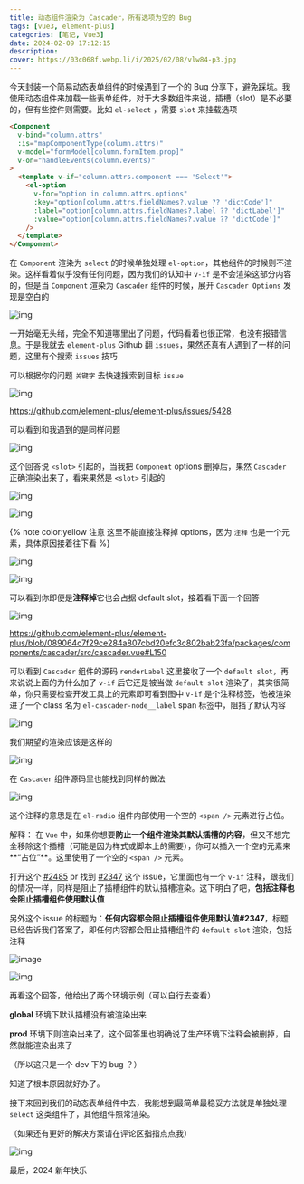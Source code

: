 ```yaml
---
title: 动态组件渲染为 Cascader，所有选项为空的 Bug
tags: [vue3, element-plus]
categories: [笔记, Vue3]
date: 2024-02-09 17:12:15
description:
cover: https://03c068f.webp.li/i/2025/02/08/vlw84-p3.jpg
---
```


今天封装一个简易动态表单组件的时候遇到了一个的 Bug 分享下，避免踩坑。我使用动态组件来加载一些表单组件，对于大多数组件来说，插槽（slot）是不必要的，但有些控件则需要。比如 `el-select` ，需要 `slot` 来挂载选项

```html
<Component
  v-bind="column.attrs"
  :is="mapComponentType(column.attrs)"
  v-model="formModel[column.formItem.prop]"
  v-on="handleEvents(column.events)"
>
  <template v-if="column.attrs.component === 'Select'">
    <el-option
      v-for="option in column.attrs.options"
      :key="option[column.attrs.fieldNames?.value ?? 'dictCode']"
      :label="option[column.attrs.fieldNames?.label ?? 'dictLabel']"
      :value="option[column.attrs.fieldNames?.value ?? 'dictCode']"
    />
  </template>
</Component>
```

在 `Component` 渲染为 `select` 的时候单独处理 `el-option`，其他组件的时候则不渲染。这样看着似乎没有任何问题，因为我们的认知中 `v-if` 是不会渲染这部分内容的，但是当 `Component` 渲染为 `Cascader` 组件的时候，展开 `Cascader Options` 发现是空白的

![img](https://fastly.jsdelivr.net/gh/xiangshu233/blogAssets/2024/01/202402102122227.png)

一开始毫无头绪，完全不知道哪里出了问题，代码看着也很正常，也没有报错信息。于是我就去 `element-plus` Github 翻 `issues`，果然还真有人遇到了一样的问题，这里有个搜索 `issues` 技巧

可以根据你的问题 `关键字` 去快速搜索到目标 `issue`

![img](https://fastly.jsdelivr.net/gh/xiangshu233/blogAssets/2024/01/202402102122065.png)



https://github.com/element-plus/element-plus/issues/5428

可以看到和我遇到的是同样问题

![img](https://fastly.jsdelivr.net/gh/xiangshu233/blogAssets/2024/01/202402102123563.png)

这个回答说 `<slot>` 引起的，当我把 `Component` options 删掉后，果然 `Cascader` 正确渲染出来了，看来果然是 `<slot>` 引起的

![img](https://fastly.jsdelivr.net/gh/xiangshu233/blogAssets/2024/01/202402102123018.png)

![img](https://fastly.jsdelivr.net/gh/xiangshu233/blogAssets/2024/01/202402102123803.png)


{% note color:yellow 注意
  这里不能直接注释掉 options，因为 `注释` 也是一个元素，具体原因接着往下看
%}

![img](https://fastly.jsdelivr.net/gh/xiangshu233/blogAssets/2024/01/202402102123185.png)

![img](https://fastly.jsdelivr.net/gh/xiangshu233/blogAssets/2024/01/202402102124629.png)

可以看到你即便是**注释掉**它也会占据 default slot，接着看下面一个回答

![img](https://fastly.jsdelivr.net/gh/xiangshu233/blogAssets/2024/01/202402102124298.png)

https://github.com/element-plus/element-plus/blob/089064c7f29ce284a807cbd20efc3c802bab23fa/packages/components/cascader/src/cascader.vue#L150

可以看到 `Cascader` 组件的源码 `renderLabel` 这里接收了一个 `default slot`，再来说说上面的为什么加了 `v-if` 后它还是被当做 `default slot` 渲染了，其实很简单，你只需要检查开发工具上的元素即可看到图中 `v-if` 是个注释标签，他被渲染进了一个 class 名为 `el-cascader-node__label` span 标签中，阻挡了默认内容

![img](https://fastly.jsdelivr.net/gh/xiangshu233/blogAssets/2024/01/202402102124899.jpg)

我们期望的渲染应该是这样的



![img](https://fastly.jsdelivr.net/gh/xiangshu233/blogAssets/2024/01/202402102124588.png)

在 `Cascader` 组件源码里也能找到同样的做法

![img](https://fastly.jsdelivr.net/gh/xiangshu233/blogAssets/2024/01/202402102124255.png)



这个注释的意思是在 `el-radio` 组件内部使用一个空的 `<span />` 元素进行占位。

解释：
在 `Vue` 中，如果你想要**防止一个组件渲染其默认插槽的内容**，但又不想完全移除这个插槽（可能是因为样式或脚本上的需要），你可以插入一个空的元素来**“占位”**。这里使用了一个空的 `<span />` 元素。



打开这个 [#2485](https://github.com/vuejs/vue-next/pull/2485) pr 找到 [#2347](https://github.com/vuejs/core/issues/2347) 这个 issue，它里面也有一个 `v-if` 注释，跟我们的情况一样，同样是阻止了插槽组件的默认插槽渲染。这下明白了吧，**包括注释也会阻止插槽组件使用默认值**

另外这个 issue 的标题为：**任何内容都会阻止插槽组件使用默认值#2347**，标题已经告诉我们答案了，即任何内容都会阻止插槽组件的 `default slot` 渲染，包括注释

![image](https://user-images.githubusercontent.com/40221744/95645115-9bf5bf00-0aee-11eb-984b-f85642bf8019.png)

![img](https://fastly.jsdelivr.net/gh/xiangshu233/blogAssets/2024/01/202402102125306.png)

再看这个回答，他给出了两个环境示例（可以自行去查看）

**global** 环境下默认插槽没有被渲染出来

**prod** 环境下则渲染出来了，这个回答里也明确说了生产环境下注释会被删掉，自然就能渲染出来了

（所以这只是一个 dev 下的 bug ？）


知道了根本原因就好办了。

接下来回到我们的动态表单组件中去，我能想到最简单最稳妥方法就是单独处理 `select` 这类组件了，其他组件照常渲染。

（如果还有更好的解决方案请在评论区指指点点我）

![img](https://fastly.jsdelivr.net/gh/xiangshu233/blogAssets/2024/01/202402102125464.png)


最后，2024 新年快乐
